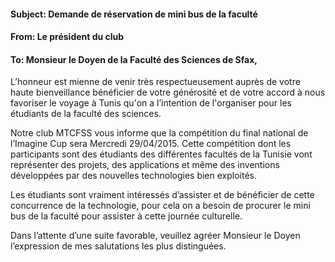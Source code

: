 ﻿#### Subject: Demande de réservation de mini bus de la faculté
#### From: Le président du club
#### To: Monsieur le Doyen de la Faculté des  Sciences de Sfax,
L’honneur est mienne de venir très respectueusement auprès de votre haute bienveillance bénéficier de votre générosité et de votre accord à nous favoriser le voyage à Tunis qu'on a l’intention de l'organiser pour les étudiants de la faculté des sciences.

Notre club MTCFSS vous informe que la compétition du final national de l’Imagine Cup sera Mercredi 29/04/2015. Cette compétition dont les participants sont des étudiants des différentes facultés de la Tunisie vont représenter des projets, des applications et même des inventions développées par des nouvelles technologies bien exploités.

Les étudiants sont vraiment intéressés d’assister et de bénéficier de cette concurrence de la technologie, pour cela on a besoin de procurer le mini bus de la faculté pour assister à cette journée culturelle.

Dans l’attente d’une suite favorable, veuillez agréer Monsieur le Doyen l’expression de mes salutations les plus distinguées.
